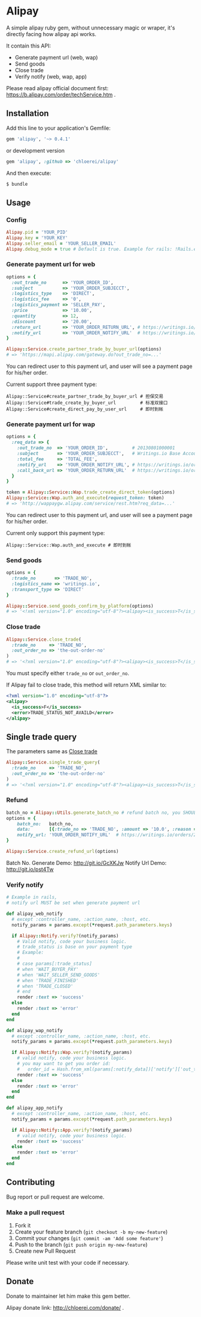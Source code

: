 # Alipay

A simple alipay ruby gem, without unnecessary magic or wraper, it's directly facing how alipay api works.

It contain this API:

* Generate payment url (web, wap)
* Send goods
* Close trade
* Verify notify (web, wap, app)

Please read alipay official document first: https://b.alipay.com/order/techService.htm .

## Installation

Add this line to your application's Gemfile:

```ruby
gem 'alipay', '~> 0.4.1'
```

or development version

```ruby
gem 'alipay', :github => 'chloerei/alipay'
```

And then execute:

```sh
$ bundle
```

## Usage

### Config

```ruby
Alipay.pid = 'YOUR_PID'
Alipay.key = 'YOUR_KEY'
Alipay.seller_email = 'YOUR_SELLER_EMAIL'
Alipay.debug_mode = true # Default is true. Example for rails: !Rails.env.production?
```

### Generate payment url for web

```ruby
options = {
  :out_trade_no      => 'YOUR_ORDER_ID',
  :subject           => 'YOUR_ORDER_SUBJECCT',
  :logistics_type    => 'DIRECT',
  :logistics_fee     => '0',
  :logistics_payment => 'SELLER_PAY',
  :price             => '10.00',
  :quantity          => 12,
  :discount          => '20.00',
  :return_url        => 'YOUR_ORDER_RETURN_URL', # https://writings.io/orders/20130801000001
  :notify_url        => 'YOUR_ORDER_NOTIFY_URL'  # https://writings.io/orders/20130801000001/alipay_notify
}

Alipay::Service.create_partner_trade_by_buyer_url(options)
# => 'https://mapi.alipay.com/gateway.do?out_trade_no=...'
```

You can redirect user to this payment url, and user will see a payment page for his/her order.

Current support three payment type:

    Alipay::Service#create_partner_trade_by_buyer_url # 担保交易
    Alipay::Service#trade_create_by_buyer_url         # 标准双接口
    Alipay::Service#create_direct_pay_by_user_url     # 即时到帐

### Generate payment url for wap

```ruby
options = {
  :req_data => {
    :out_trade_no  => 'YOUR_ORDER_ID',         # 20130801000001
    :subject       => 'YOUR_ORDER_SUBJECCT',   # Writings.io Base Account x 12
    :total_fee     => 'TOTAL_FEE',
    :notify_url    => 'YOUR_ORDER_NOTIFY_URL', # https://writings.io/orders/20130801000001/alipay_notify
    :call_back_url => 'YOUR_ORDER_RETURN_URL'  # https://writings.io/orders/20130801000001
  }
}

token = Alipay::Service::Wap.trade_create_direct_token(options)
Alipay::Service::Wap.auth_and_execute(request_token: token)
# => 'http://wappaygw.alipay.com/service/rest.htm?req_data=...'
```

You can redirect user to this payment url, and user will see a payment page for his/her order.

Current only support this payment type:

    Alipay::Service::Wap.auth_and_execute # 即时到帐

### Send goods

```ruby
options = {
  :trade_no       => 'TRADE_NO',
  :logistics_name => 'writings.io',
  :transport_type => 'DIRECT'
}

Alipay::Service.send_goods_confirm_by_platform(options)
# => '<!xml version="1.0" encoding="utf-8"?><alipay><is_success>T</is_success></alipay>'
```

### Close trade

```ruby
Alipay::Service.close_trade(
  :trade_no     => 'TRADE_NO',
  :out_order_no => 'the-out-order-no'
)
# => '<?xml version="1.0" encoding="utf-8"?><alipay><is_success>T</is_success></alipay>'
```

You must specify either `trade_no` or `out_order_no`.

If Alipay fail to close trade, this method will return XML similar to:

```xml
<?xml version="1.0" encoding="utf-8"?>
<alipay>
  <is_success>F</is_success>
  <error>TRADE_STATUS_NOT_AVAILD</error>
</alipay>
```

## Single trade query

The parameters same as [Close trade](#user-content-close-trade)

```ruby
Alipay::Service.single_trade_query(
  :trade_no     => 'TRADE_NO',
  :out_order_no => 'the-out-order-no'
)
# => '<?xml version="1.0" encoding="utf-8"?><alipay><is_success>T</is_success><request><param name="trade_no">TRADE_NO</param><param name="_input_charset">utf-8</param><param name="service">single_trade_query</param><param name="partner">PARTNER</param></request><response><trade><additional_trade_status>DAEMON_CONFIRM_CLOSE</additional_trade_status><buyer_email>foo@gmail.com</buyer_email><buyer_id>BUYER_ID</buyer_id><discount>0.00</discount><flag_trade_locked>0</flag_trade_locked><gmt_close>2015-01-20 02:37:00</gmt_close><gmt_create>2015-01-20 02:17:00</gmt_create><gmt_last_modified_time>2015-01-20 02:37:00</gmt_last_modified_time><is_total_fee_adjust>F</is_total_fee_adjust><operator_role>B</operator_role><out_trade_no>OUT_TRADE_NO</out_trade_no><payment_type>1</payment_type><price>640.00</price><quantity>1</quantity><seller_email>bar@example.com</seller_email><seller_id>SELLER_ID</seller_id><subject>YOUR ORDER SUBJECT</subject><to_buyer_fee>0.00</to_buyer_fee><to_seller_fee>0.00</to_seller_fee><total_fee>640.00</total_fee><trade_no>TRADE_NO</trade_no><trade_status>TRADE_CLOSED</trade_status><use_coupon>F</use_coupon></trade></response><sign>SIGN</sign><sign_type>MD5</sign_type></alipay>'
```

### Refund

```ruby
batch_no = Alipay::Utils.generate_batch_no # refund batch no, you SHOULD store it to db to avoid alipay duplicate refund
options = {
    batch_no:   batch_no,
    data:       [{:trade_no => 'TRADE_NO', :amount => '10.0', :reason => 'REFUND_REASON'}],
    notify_url: 'YOUR_ORDER_NOTIFY_URL'  # https://writings.io/orders/20130801000001/alipay_refund_notify
}

Alipay::Service.create_refund_url(options)
```

Batch No. Generate Demo: http://git.io/GcXKJw
Notify Url Demo: http://git.io/pst4Tw

### Verify notify

```ruby
# Example in rails,
# notify url MUST be set when generate payment url

def alipay_web_notify
  # except :controller_name, :action_name, :host, etc.
  notify_params = params.except(*request.path_parameters.keys)

  if Alipay::Notify.verify?(notify_params)
    # Valid notify, code your business logic.
    # trade_status is base on your payment type
    # Example:
    #
    # case params[:trade_status]
    # when 'WAIT_BUYER_PAY'
    # when 'WAIT_SELLER_SEND_GOODS'
    # when 'TRADE_FINISHED'
    # when 'TRADE_CLOSED'
    # end
    render :text => 'success'
  else
    render :text => 'error'
  end
end

def alipay_wap_notify
  # except :controller_name, :action_name, :host, etc.
  notify_params = params.except(*request.path_parameters.keys)

  if Alipay::Notify::Wap.verify?(notify_params)
    # valid notify, code your business logic.
    # you may want to get you order id:
    #   order_id = Hash.from_xml(params[:notify_data])['notify']['out_trade_no']
    render :text => 'success'
  else
    render :text => 'error'
  end
end

def alipay_app_notify
  # except :controller_name, :action_name, :host, etc.
  notify_params = params.except(*request.path_parameters.keys)

  if Alipay::Notify::App.verify?(notify_params)
    # valid notify, code your business logic.
    render :text => 'success'
  else
    render :text => 'error'
  end
end
```

## Contributing

Bug report or pull request are welcome.

### Make a pull request

1. Fork it
2. Create your feature branch (`git checkout -b my-new-feature`)
3. Commit your changes (`git commit -am 'Add some feature'`)
4. Push to the branch (`git push origin my-new-feature`)
5. Create new Pull Request

Please write unit test with your code if necessary.

## Donate

Donate to maintainer let him make this gem better.

Alipay donate link: http://chloerei.com/donate/ .
